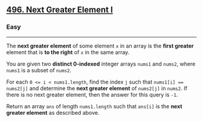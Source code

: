 <h2><a href="https://leetcode.com/problems/next-greater-element-i/">496. Next Greater Element I</a></h2><h3>Easy</h3><hr><div>
<p>
The <strong>next greater element</strong> of some element <code>x</code> in an array is the <strong>first greater</strong> element that is <strong>to the right</strong> of <code>x</code> in the same array.

You are given two <strong>distinct 0-indexed</strong> integer arrays <code>nums1</code> and <code>nums2</code>, where <code>nums1</code> is a subset of <code>nums2</code>.

For each <code>0 <= i < nums1.length</code>, find the index <code>j</code> such that <code>nums1[i] == nums2[j]</code> and determine the <strong>next greater element</strong> of <code>nums2[j]</code> in <code>nums2</code>. If there is no next greater element, then the answer for this query is <code>-1</code>.

Return an array <code>ans</code> of length <code>nums1.length</code> such that <code>ans[i]</code> is the <strong>next greater element</strong> as described above.
</p>

</div>